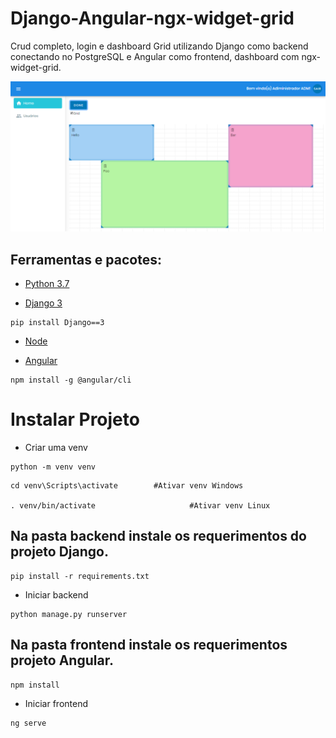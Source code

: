 # Django-Angular-ngx-widget-grid

Crud completo, login e dashboard Grid utilizando Django como backend conectando no PostgreSQL 
e Angular como frontend, dashboard com ngx-widget-grid.

![](./images/screenshot.bmp)

## Ferramentas e pacotes:

* [Python 3.7](https://www.python.org/downloads/)

* [Django 3](https://www.djangoproject.com/download/)

``` 
pip install Django==3 
```

* [Node](https://nodejs.org/en/download/)

* [Angular](https://cli.angular.io/)

``` 
npm install -g @angular/cli 
```


# Instalar Projeto

* Criar uma venv

``` 
python -m venv venv 
```

```
cd venv\Scripts\activate		#Ativar venv Windows

. venv/bin/activate                     #Ativar venv Linux
```

## Na pasta backend instale os requerimentos do projeto Django.

``` 
pip install -r requirements.txt 
```

* Iniciar backend

``` 
python manage.py runserver 
```


## Na pasta frontend instale os requerimentos projeto Angular.

``` 
npm install 
```

* Iniciar frontend

``` 
ng serve 
```
